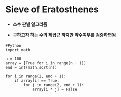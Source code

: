 # Sieve of Eratosthenes
<h4>
  
  - 소수 판별 알고리즘<br>
  
  - 구하고자 하는 수의 제곱근 까지만 약수여부를 검증하면됨
</h4>

```
#Python
import math

n = 100 
array = [True for i in range(n + 1)]
end = int(math.sqrt(n))

for i in range(2, end + 1):
    if array[i] == True: 
        for j in range(2, end + 1):
            array[i * j] = False
        

```
